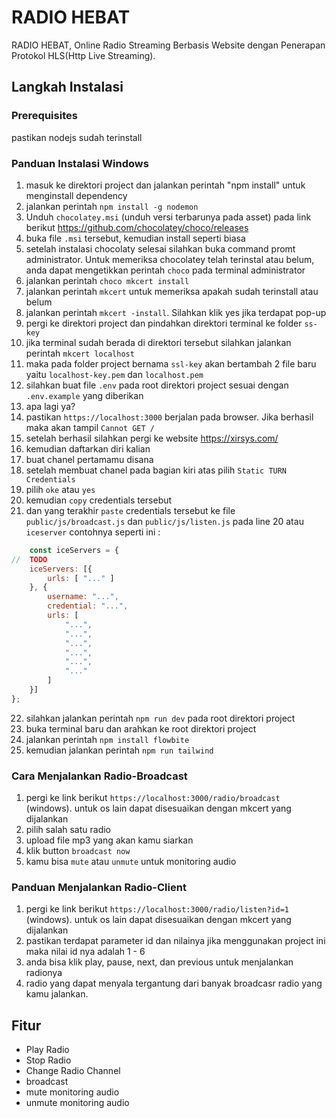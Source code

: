 # RADIO HEBAT
RADIO HEBAT, Online Radio Streaming Berbasis Website dengan Penerapan Protokol HLS(Http Live Streaming).

## Langkah Instalasi
### Prerequisites
pastikan nodejs sudah terinstall

### Panduan Instalasi Windows
1. masuk ke direktori project dan jalankan perintah "npm install" untuk menginstall dependency
2. jalankan perintah `npm install -g nodemon`
3. Unduh `chocolatey.msi` (unduh versi terbarunya pada asset) pada link berikut https://github.com/chocolatey/choco/releases
4. buka file `.msi` tersebut, kemudian install seperti biasa
5. setelah instalasi chocolaty selesai silahkan buka command promt administrator. Untuk memeriksa chocolatey telah terinstal atau belum, anda dapat mengetikkan perintah `choco` pada terminal administrator
6. jalankan perintah `choco mkcert install`
7. jalankan perintah `mkcert` untuk memeriksa apakah sudah terinstall atau belum
8. jalankan perintah `mkcert -install`. Silahkan klik yes jika terdapat pop-up
9. pergi ke direktori project dan pindahkan direktori terminal ke folder `ss-key`
10. jika terminal sudah berada di direktori tersebut silahkan jalankan perintah `mkcert localhost`
11. maka pada folder project bernama `ssl-key` akan bertambah 2 file baru yaitu `localhost-key.pem` dan `localhost.pem`
12. silahkan buat file `.env` pada root direktori project sesuai dengan `.env.example` yang diberikan
13. apa lagi ya?
14. pastikan `https://localhost:3000` berjalan pada browser. Jika berhasil maka akan tampil `Cannot GET /`
15. setelah berhasil silahkan pergi ke website https://xirsys.com/
16. kemudian daftarkan diri kalian
17. buat chanel pertamamu disana
18. setelah membuat chanel pada bagian kiri atas pilih `Static TURN Credentials`
19. pilih `oke` atau `yes`
20. kemudian `copy` credentials tersebut
21. dan yang terakhir `paste` credentials tersebut ke file `public/js/broadcast.js` dan `public/js/listen.js` pada line 20 atau `iceserver`
contohnya seperti ini :
```javascript
    const iceServers = {
//  TODO
    iceServers: [{
        urls: [ "..." ]
    }, {
        username: "...",
        credential: "...",
        urls: [
            "...",
            "...",
            "...",
            "...",
            "...",
            "..."
        ]
    }]
};
```
22. silahkan jalankan perintah `npm run dev` pada root direktori project
23. buka terminal baru dan arahkan ke root direktori project
24. jalankan perintah `npm install flowbite`
25. kemudian jalankan perintah `npm run tailwind`

### Cara Menjalankan Radio-Broadcast
1. pergi ke link berikut `https://localhost:3000/radio/broadcast` (windows). untuk os lain dapat disesuaikan dengan mkcert yang dijalankan
2. pilih salah satu radio
3. upload file mp3 yang akan kamu siarkan
4. klik button `broadcast now`
5. kamu bisa `mute` atau `unmute` untuk monitoring audio

### Panduan Menjalankan Radio-Client
1. pergi ke link berikut `https://localhost:3000/radio/listen?id=1` (windows). untuk os lain dapat disesuaikan dengan mkcert yang dijalankan
2. pastikan terdapat parameter id dan nilainya jika menggunakan project ini maka nilai id nya adalah 1 - 6
3. anda bisa klik play, pause, next, dan previous untuk menjalankan radionya
4. radio yang dapat menyala tergantung dari banyak broadcasr radio yang kamu jalankan.

## Fitur
- Play Radio
- Stop Radio
- Change Radio Channel
- broadcast
- mute monitoring audio
- unmute monitoring audio

